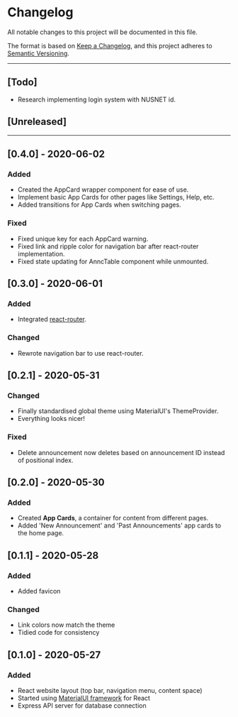 # Changelog
All notable changes to this project will be documented in this file.

The format is based on [Keep a Changelog](https://keepachangelog.com/en/1.0.0/),
and this project adheres to [Semantic Versioning](https://semver.org/spec/v2.0.0.html).

---

## [Todo]
- Research implementing login system with NUSNET id.

## [Unreleased]

---

## [0.4.0] - 2020-06-02
### Added
- Created the AppCard wrapper component for ease of use.
- Implement basic App Cards for other pages like Settings, Help, etc.
- Added transitions for App Cards when switching pages.

### Fixed
- Fixed unique key for each AppCard warning.
- Fixed link and ripple color for navigation bar after react-router implementation.
- Fixed state updating for AnncTable component while unmounted.

## [0.3.0] - 2020-06-01
### Added
- Integrated [react-router](https://reacttraining.com/react-router/).

### Changed
- Rewrote navigation bar to use react-router.

## [0.2.1] - 2020-05-31
### Changed
- Finally standardised global theme using MaterialUI's ThemeProvider.
- Everything looks nicer!

### Fixed
- Delete announcement now deletes based on announcement ID instead of positional index.

## [0.2.0] - 2020-05-30
### Added
- Created **App Cards**, a container for content from different pages.
- Added 'New Announcement' and 'Past Announcements' app cards to the home page.

## [0.1.1] - 2020-05-28
### Added
- Added favicon

### Changed
- Link colors now match the theme
- Tidied code for consistency

## [0.1.0] - 2020-05-27
### Added
- React website layout (top bar, navigation menu, content space)
- Started using [MaterialUI framework](https://material-ui.com/) for React
- Express API server for database connection